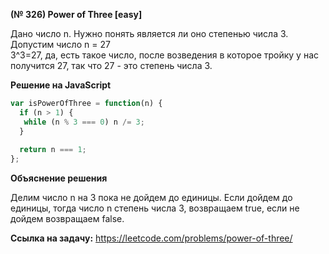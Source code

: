 **(№ 326) Power of Three [easy]**

Дано число n. Нужно понять является ли оно степенью числа 3.  
Допустим число n = 27  
3^3=27, да, есть такое число, после возведения в которое тройку у нас получится 27, так что 27 - это степень числа 3.

**Решение на JavaScript**

```javascript
var isPowerOfThree = function(n) {
  if (n > 1) {
   while (n % 3 === 0) n /= 3;
  }
  
  return n === 1;
};
```

**Объяснение решения**

Делим число n на 3 пока не дойдем до единицы. Если дойдем до единицы, тогда число n степень числа 3, возвращаем true, если не дойдем возвращаем false.

**Ссылка на задачу:** https://leetcode.com/problems/power-of-three/